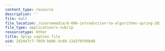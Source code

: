 ```yaml
---
content_type: resource
description: ''
file: null
file_location: /coursemedia/6-006-introduction-to-algorithms-spring-2020/2d24d7c77059bb863c6911d2f0f69b88_NSHizBK9JD8.srt
file_type: application/x-subrip
resourcetype: Other
title: 3play caption file
uid: 2d24d7c7-7059-bb86-3c69-11d2f0f69b88
---
```

